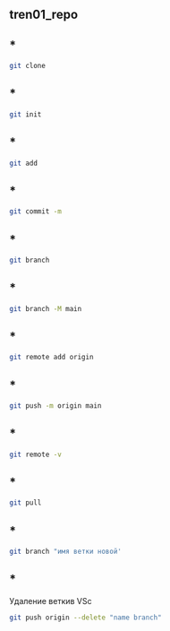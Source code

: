 ﻿
## tren01_repo
## *
``` sh
git clone
```

## *
``` sh
git init
```
## *
``` sh
git add 
```

## * 
``` sh
git commit -m
```
## *
``` sh
git branch
```
## *
``` sh
git branch -M main
```
## *
``` sh
git remote add origin
```
## *
``` sh
git push -m origin main
```
## *
``` sh
git remote -v
```
## *
``` sh
git pull
```
## *
``` sh
git branch "имя ветки новой'
```
## *
Удаление веткив VSc
``` sh
git push origin --delete "name branch"
```





